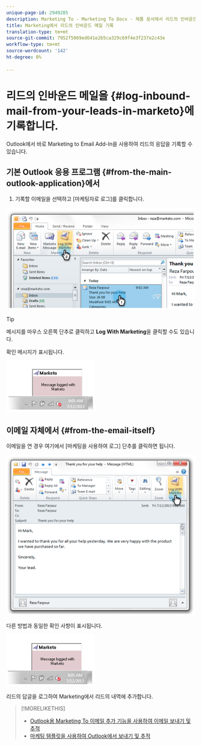 ```yaml
---
unique-page-id: 2949285
description: Marketing To - Marketing To Docs - 제품 문서에서 리드의 인바운드 메일 기록
title: Marketing에서 리드의 인바운드 메일 기록
translation-type: tm+mt
source-git-commit: 7952f5069ed641e2b5ca329c69f4e3f237e2c43e
workflow-type: tm+mt
source-wordcount: '142'
ht-degree: 0%

---
```



# 리드의 인바운드 메일을 {#log-inbound-mail-from-your-leads-in-marketo}에 기록합니다.

Outlook에서 바로 Marketing to Email Add-In을 사용하여 리드의 응답을 기록할 수 있습니다.

## 기본 Outlook 응용 프로그램 {#from-the-main-outlook-application}에서

1. 기록할 이메일을 선택하고 [마케팅자로 로그]를 클릭합니다.

![](assets/image2014-9-23-17-3a12-3a44.png)

>[!TIP]
>
>메시지를 마우스 오른쪽 단추로 클릭하고 **Log With Marketing**&#x200B;을 클릭할 수도 있습니다.

확인 메시지가 표시됩니다.

![](assets/image2014-9-23-17-3a13-3a39.png)

## 이메일 자체에서 {#from-the-email-itself}

이메일을 연 경우 여기에서 [마케팅을 사용하여 로그] 단추를 클릭하면 됩니다.

![](assets/image2014-9-23-17-3a14-3a14.png)

다른 방법과 동일한 확인 사항이 표시됩니다.

![](assets/image2014-9-23-17-3a14-3a29.png)

리드의 답글을 로그하여 Marketing에서 리드의 내역에 추가합니다.

>[!MORELIKETHIS]
>
>* [Outlook용 Marketing To 이메일 추가 기능을 사용하여 이메일 보내기 및 추적](/help/marketo/product-docs/marketo-sales-insight/msi-outlook-plugin/send-and-track-an-email-with-the-email-add-in-for-outlook.md)
>* [마케팅 템플릿을 사용하여 Outlook에서 보내기 및 추적](/help/marketo/product-docs/marketo-sales-insight/msi-outlook-plugin/send-and-track-from-outlook-using-a-marketo-template.md)

